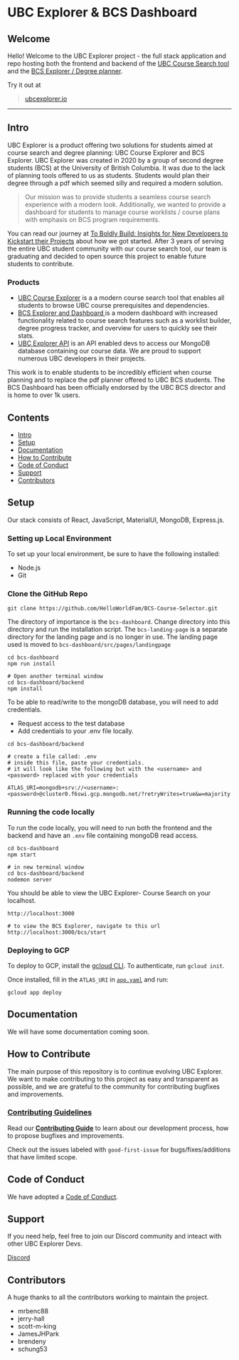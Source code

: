 # UBC Explorer & BCS Dashboard

## Welcome

Hello! Welcome to the UBC Explorer project - the full stack application and repo hosting both the frontend and backend of the [UBC Course Search tool](https://ubcexplorer.io/)  and the [BCS Explorer / Degree planner](https://ubcexplorer.io/bcs).

Try it out at 
> [ubcexplorer.io](https://ubcexplorer.io/)

---

## Intro

UBC Explorer is a product offering two solutions for students aimed at course search and degree planning: UBC Course Explorer and BCS Explorer. UBC Explorer was created in 2020 by a group of second degree students (BCS) at the University of British Columbia. It was due to the lack of planning tools offered to us as students. Students would plan their degree through a pdf which seemed silly and required a modern solution. 

> Our mission was to provide students a seamless course search experience with a modern look. Additionally, we wanted to provide a dashboard for students to manage course worklists / course plans with emphasis on BCS program requirements.

You can read our journey at [To Boldly Build: Insights for New Developers to Kickstart their Projects](https://medium.com/world-of-cultivation/to-boldly-build-insights-for-new-developers-to-kickstart-their-projects-d7354a15b396) about how we got started. After 3 years of serving the entire UBC student community with our course search tool, our team is graduating and decided to open source this project to enable future students to contribute. 


### Products
- [UBC Course Explorer](https://ubcexplorer.io/)  is a a modern course search tool that enables all students to browse UBC course prerequisites and dependencies.
- [BCS Explorer and Dashboard ](https://ubcexplorer.io/bcs) is a modern dashboard with increased functionality related to course search features such as a worklist builder, degree progress tracker, and overview for users to quickly see their stats.
- [UBC Explorer API](https://ubcexplorer.io/api) is an API enabled devs to access our MongoDB database containing our course data. We are proud to support numerous UBC developers in their projects.

This work is to enable students to be incredibly efficient when course planning and to replace the pdf planner offered to UBC BCS students. The BCS Dashboard has been officially endorsed by the UBC BCS director and is home to over 1k users.

## Contents

- [Intro](#intro)
- [Setup](#setup)
- [Documentation](#documentation)
- [How to Contribute](#how-to-contribute)
- [Code of Conduct](#code-of-conduct)
- [Support](#support)
- [Contributors](#contributors)

## Setup

Our stack consists of React, JavaScript, MaterialUI, MongoDB, Express.js.

### Setting up Local Environment

To set up your local environment, be sure to have the following installed:

- Node.js
- Git

### Clone the GitHub Repo

```
git clone https://github.com/HelloWorldFam/BCS-Course-Selector.git
```

The directory of importance is the `bcs-dashboard`. Change directory into this directory and run the installation script. The `bcs-landing-page` is a separate directory for the landing page and is no longer in use. The landing page used is moved to `bcs-dashboard/src/pages/landingpage`

```
cd bcs-dashboard
npm run install

# Open another terminal window
cd bcs-dashboard/backend
npm install

```

To be able to read/write to the mongoDB database, you will need to add credentials.

- Request access to the test database
- Add credentials to your .env file locally.

```
cd bcs-dashboard/backend

# create a file called: .env
# inside this file, paste your credentials.
# it will look like the following but with the <username> and <password> replaced with your credentials

ATLAS_URI=mongodb+srv://<username>:<password>@cluster0.f6swi.gcp.mongodb.net/?retryWrites=true&w=majority
```

### Running the code locally

To run the code locally, you will need to run both the frontend and the backend and have an `.env` file containing mongoDB read access.

```
cd bcs-dashboard
npm start

# in new terminal window
cd bcs-dashboard/backend
nodemon server
```

You should be able to view the UBC Explorer- Course Search on your localhost.

```
http://localhost:3000

# to view the BCS Explorer, navigate to this url
http://localhost:3000/bcs/start
```

### Deploying to GCP

To deploy to GCP, install the [gcloud CLI](https://cloud.google.com/sdk/docs/install). To authenticate, run `gcloud init`.

Once installed, fill in the `ATLAS_URI` in [`app.yaml`](app.yaml) and run:

```
gcloud app deploy
```

## Documentation

We will have some documentation coming soon.

## How to Contribute

The main purpose of this repository is to continue evolving UBC Explorer. We want to make contributing to this project as easy and transparent as possible, and we are grateful to the community for contributing bugfixes and improvements.

### [Contributing Guidelines](CONTRIBUTING.md)

Read our [**Contributing Guide**](CONTRIBUTING.md) to learn about our development process, how to propose bugfixes and improvements.

Check out the issues labeled with `good-first-issue` for bugs/fixes/additions that have limited scope.

## Code of Conduct

We have adopted a [Code of Conduct](CODE_OF_CONDUCT.md).

## Support

If you need help, feel free to join our Discord community and inteact with other UBC Explorer Devs.

[Discord](https://discord.gg/sF8KMPFYu2)

## Contributors
A huge thanks to all the contributors working to maintain the project.
- mrbenc88
- jerry-hall
- scott-m-king
- JamesJHPark
- brendeny
- schung53
